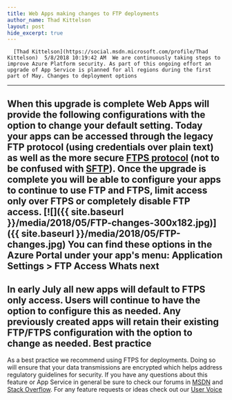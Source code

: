 ```yaml
---
title: Web Apps making changes to FTP deployments
author_name: Thad Kittelson
layout: post
hide_excerpt: true
---
```

      [Thad Kittelson](https://social.msdn.microsoft.com/profile/Thad Kittelson)  5/8/2018 10:19:42 AM  We are continuously taking steps to improve Azure Platform security. As part of this ongoing effort an upgrade of App Service is planned for all regions during the first part of May. Changes to deployment options
-----------------------------

 When this upgrade is complete Web Apps will provide the following configurations with the option to change your default setting. Today your apps can be accessed through the legacy FTP protocol (using credentials over plain text) as well as the more secure [FTPS protocol](https://wikipedia.org/wiki/FTPS) (not to be confused with [SFTP](https://wikipedia.org/wiki/SSH_File_Transfer_Protocol)). Once the upgrade is complete you will be able to configure your apps to continue to use FTP and FTPS, limit access only over FTPS or completely disable FTP access. [![]({{ site.baseurl }}/media/2018/05/FTP-changes-300x182.jpg)]({{ site.baseurl }}/media/2018/05/FTP-changes.jpg) You can find these options in the Azure Portal under your app's menu: **Application Settings > FTP Access** Whats next
----------

 In early July all new apps will default to **FTPS only** access. Users will continue to have the option to configure this as needed. Any previously created apps will retain their existing FTP/FTPS configuration with the option to change as needed. Best practice
-------------

 As a best practice we recommend using FTPS for deployments. Doing so will ensure that your data transmissions are encrypted which helps address regulatory guidelines for security. If you have any questions about this feature or App Service in general be sure to check our forums in [MSDN](https://social.msdn.microsoft.com/Forums/en-US/home?forum=windowsazurewebsitespreview) and [Stack Overflow](https://stackoverflow.com/questions/tagged/azure-web-sites). For any feature requests or ideas check out our [User Voice](https://feedback.azure.com/forums/169385-web-apps-formerly-websites)     